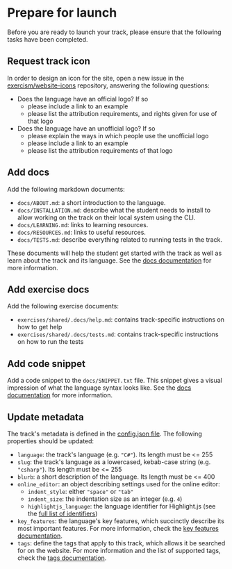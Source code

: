 # Prepare for launch

Before you are ready to launch your track, please ensure that the following tasks have been completed.

## Request track icon

In order to design an icon for the site, open a new issue in the [exercism/website-icons](https://github.com/exercism/website-icons/issues) repository, answering the following questions:

- Does the language have an official logo? If so
  - please include a link to an example
  - please list the attribution requirements, and rights given for use of that logo
- Does the language have an unofficial logo? If so
  - please explain the ways in which people use the unofficial logo
  - please include a link to an example
  - please list the attribution requirements of that logo

## Add docs

Add the following markdown documents:

- `docs/ABOUT.md`: a short introduction to the language.
- `docs/INSTALLATION.md`: describe what the student needs to install to allow working on the track on their local system using the CLI.
- `docs/LEARNING.md`: links to learning resources.
- `docs/RESOURCES.md`: links to useful resources.
- `docs/TESTS.md`: describe everything related to running tests in the track.

These documents will help the student get started with the track as well as learn about the track and its language.
See the [docs documentation](/docs/building/tracks/docs) for more information.

## Add exercise docs

Add the following exercise documents:

- `exercises/shared/.docs/help.md`: contains track-specific instructions on how to get help
- `exercises/shared/.docs/tests.md`: contains track-specific instructions on how to run the tests

## Add code snippet

Add a code snippet to the `docs/SNIPPET.txt` file.
This snippet gives a visual impression of what the language syntax looks like.
See the [docs documentation](/docs/building/tracks/docs) for more information.

## Update metadata

The track's metadata is defined in the [config.json file](/docs/building/tracks/config-json).
The following properties should be updated:

- `language`: the track's language (e.g. `"C#"`). Its length must be <= 255
- `slug`: the track's language as a lowercased, kebab-case string (e.g. `"csharp"`). Its length must be <= 255
- `blurb`: a short description of the language. Its length must be <= 400
- `online_editor`: an object describing settings used for the online editor:
  - `indent_style`: either `"space"` or `"tab"`
  - `indent_size`: the indentation size as an integer (e.g. `4`)
  - `highlightjs_language`: the language identifier for Highlight.js (see the [full list of identifiers](https://github.com/highlightjs/highlight.js/blob/main/SUPPORTED_LANGUAGES.md))
- `key_features`: the language's key features, which succinctly describe its most important features. For more information, check the [key features documentation](/docs/building/tracks/config-json#h-key-features).
- `tags`: define the tags that apply to this track, which allows it be searched for on the website. For more information and the list of supported tags, check the [tags documentation](/docs/building/tracks/config-json#h-tags).
